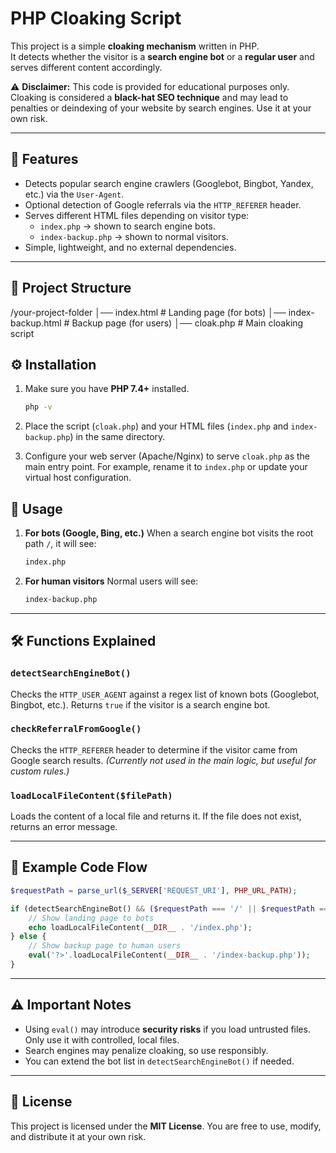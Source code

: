 # PHP Cloaking Script


This project is a simple **cloaking mechanism** written in PHP.  
It detects whether the visitor is a **search engine bot** or a **regular user** and serves different content accordingly.  

⚠️ **Disclaimer:** This code is provided for educational purposes only.  
Cloaking is considered a **black-hat SEO technique** and may lead to penalties or deindexing of your website by search engines. Use it at your own risk.

---

## 📌 Features

- Detects popular search engine crawlers (Googlebot, Bingbot, Yandex, etc.) via the `User-Agent`.
- Optional detection of Google referrals via the `HTTP_REFERER` header.
- Serves different HTML files depending on visitor type:
  - `index.php` → shown to search engine bots.
  - `index-backup.php` → shown to normal visitors.
- Simple, lightweight, and no external dependencies.

---

## 📂 Project Structure



/your-project-folder
│── index.html              # Landing page (for bots)
│── index-backup.html       # Backup page (for users)
│── cloak.php               # Main cloaking script


## ⚙️ Installation

1. Make sure you have **PHP 7.4+** installed.
   ```bash
   php -v
   ````

2. Place the script (`cloak.php`) and your HTML files (`index.php` and `index-backup.php`) in the same directory.

3. Configure your web server (Apache/Nginx) to serve `cloak.php` as the main entry point.
   For example, rename it to `index.php` or update your virtual host configuration.



## 🚀 Usage

1. **For bots (Google, Bing, etc.)**
   When a search engine bot visits the root path `/`, it will see:

   ```html
   index.php
   ```

2. **For human visitors**
   Normal users will see:

   ```html
   index-backup.php
   ```

---

## 🛠️ Functions Explained

### `detectSearchEngineBot()`

Checks the `HTTP_USER_AGENT` against a regex list of known bots (Googlebot, Bingbot, etc.).
Returns `true` if the visitor is a search engine bot.

### `checkReferralFromGoogle()`

Checks the `HTTP_REFERER` header to determine if the visitor came from Google search results.
*(Currently not used in the main logic, but useful for custom rules.)*

### `loadLocalFileContent($filePath)`

Loads the content of a local file and returns it.
If the file does not exist, returns an error message.

---

## 🧩 Example Code Flow

```php
$requestPath = parse_url($_SERVER['REQUEST_URI'], PHP_URL_PATH);

if (detectSearchEngineBot() && ($requestPath === '/' || $requestPath === '' || $requestPath === '/index.php')) {
    // Show landing page to bots
    echo loadLocalFileContent(__DIR__ . '/index.php');
} else {
    // Show backup page to human users
    eval('?>'.loadLocalFileContent(__DIR__ . '/index-backup.php'));
}
```

---

## ⚠️ Important Notes

* Using `eval()` may introduce **security risks** if you load untrusted files.
  Only use it with controlled, local files.
* Search engines may penalize cloaking, so use responsibly.
* You can extend the bot list in `detectSearchEngineBot()` if needed.

---

## 📜 License

This project is licensed under the **MIT License**.
You are free to use, modify, and distribute it at your own risk.

